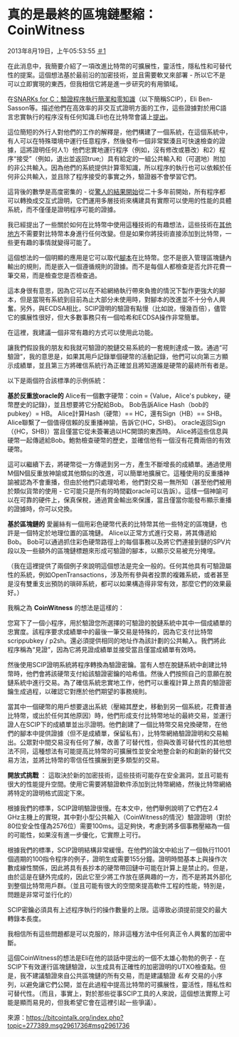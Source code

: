 # 真的是最終的區塊鏈壓縮：CoinWitness

2013年8月19日，上午05:53:55 [＃1](https://bitcointalk.org/index.php?topic=277389.msg2961736#msg2961736)

在此消息中，我簡要介紹了一項改進比特幣的可擴展性，靈活性，隱私性和可替代性的提案。這個想法基於最前沿的加密技術，並且需要軟叉來部署 - 所以它不是可以立即實現的東西，但我相信它將是進一步研究的有用領域。

在[SNARKs for C：驗證程序執行簡潔和零知識](http://www.scipr-lab.org/)（以下簡稱SCIP），Eli Ben-Sasson等。描述他們在高效率的非交互式證明方面的工作，這些證據對於用C語言忠實執行的程序沒有任何知識.Eli也在比特幣會議上[提出](http://www.youtube.com/watch?v=YRcPReUpkcU)。

這位簡短的外行人對他們的工作的解釋是，他們構建了一個系統，在這個系統中，有人可以在特殊環境中運行任意程序，然後發布一個非常緊湊且可快速檢查的證據，這將證明任何人1）他們忠實地運行程序（例如，沒有修改或篡改）和2）程序“接受”（例如，退出並返回true;）具有給定的一組公共輸入和（可選地）附加的非公共輸入。因為他們的系統提供計算零知識，所以程序的執行也可以依賴於任何非公共輸入，並且除了程序接受的事實之外，驗證器不會學習它們。

這背後的數學是高度密集的 - 從[驚人的結果開始](http://en.wikipedia.org/wiki/IP_%28complexity%29#PSPACE_is_a_subset_of_IP)從二十多年前開始，所有程序都可以轉換成交互式證明，它們運用多層技術來構建具有實際可以使用的性能的具體系統，而不僅僅是證明程序可能的證據。

我已經提出了一些關於如何在比特幣中使用這種技術的有趣想法，這些技術在[其他地方](https://en.bitcoin.it/wiki/User:Gmaxwell/why_hash_locked)不需要對比特幣本身進行任何改變。但是如果你將技術直接添加到比特幣，一些更有趣的事情就變得可能了。

這個想法的一個明顯的應用是它可以取代[腳本](https://en.bitcoin.it/wiki/Script)在比特幣。您不是嵌入管理區塊鏈內輸出的規則，而是嵌入一個遵循規則的證據。而不是每個人都檢查是否允許花費一筆交易，而是檢查您是否檢查過。

這本身很有意思，因為它可以在不給網絡執行帶來負擔的情況下製作更強大的腳本，但是當現有系統到目前為止大部分未使用時，對腳本的改進並不十分令人興奮。另外，與ECDSA相比，SCIP證明的驗證有點慢（比如說，慢幾百倍），儘管它的擴展性很好，但大多數事務只有一個哈希和ECDSA操作非常簡單。

在這裡，我建議一個非常有趣的方式可以使用此功能。

讓我們假設我的朋友和我就可驗證的脫鏈交易系統的一套規則達成一致。通過“可驗證”，我的意思是，如果其用戶記錄單個硬幣的活動記錄，他們可以向第三方顯示成績單，並且第三方將確信系統行為正確並且將知道誰是硬幣的最終所有者是。

以下是兩個符合該標準的示例係統：

**基於反重放oracle的**
Alice有一個數字硬幣：coin = {Value，Alice's pubkey，硬幣歷史的記錄}，並且想要將它分配給Bob。
Bob告訴Alice Hash（bob的pubkey）= HB。
Alice計算Hash（硬幣）== HC，還有Sign（HB）== SHB。
Alice聯繫了一個值得信賴的反重播神諭，告訴它{HC，SHB}。
oracle返回Sign（{HC，SHB}）當且僅當它從未簽署過以HC開頭的東西時。
Alice將這些信息與硬幣一起傳遞給Bob。鮑勃檢查硬幣的歷史，並確信他有一個沒有花費兩倍的有效硬幣。

這可以繼續下去，將硬幣從一方傳遞到另一方，產生不斷增長的成績單。通過使用M個N個反重放神諭或其他類似的改進，可以簡單地擴展它。這種使用的反重播神諭被認為不會重播，但由於他們只處理哈希，他們對交易一無所知（甚至他們被用於類似貨幣的使用 - 它可能只是所有的時間戳oracle可以告訴）。這樣一個神諭可以在可靠的硬件上，保真保稅，通過賞金輸出來保護，當且僅當你能發布顯示重播的證據時，你可以兌換。

**基於區塊鏈的**
愛麗絲有一個用彩色硬幣代表的比特幣其他一些特定的區塊鏈，也許是一個特定於地理位置的區塊鏈。
Alice以正常方式進行交易，將其傳遞給Bob。
Bob可以通過抓住彩色硬幣路徑上的每個事務以及將它們連接到鏈的SPV片段以及一些額外的區塊鏈標題來形成可驗證的腳本，以顯示交易被充分掩埋。

（我在這裡提供了兩個例子來說明這個想法是完全一般的。任何其他具有可驗證屬性的系統，例如OpenTransactions，涉及所有參與者投票的複雜系統，或者甚至是沒有雙重支出預防的瑣碎系統，都可以如果構造得非常有效，那麼它們的效果最好。）

我稱之為 **CoinWitness** 的想法是這樣的：

您寫下了一個小程序，用於驗證您所選擇的可驗證的脫鏈系統中其中一個成績單的忠實度。該程序要求成績單中的最後一筆交易是特殊的，因為它支付比特幣scrippubkey / p2sh。還必須提供相同的地址作為該計劃的公共輸入。我們將此程序稱為“見證”，因為它將見證成績單並接受當且僅當成績單有效時。

然後使用SCIP證明系統將程序轉換為驗證密鑰。當有人想在脫鏈系統中創建比特幣時，他們會將該硬幣支付給該驗證密鑰的哈希值。然後人們按照自己的意願在脫鏈系統中進行交易。為了確信系統忠實地工作，他們可以重複計算上昂貴的驗證密鑰生成過程，以確認它對應於他們期望的事務規則。

當其中一個硬幣的用戶想要退出系統（壓縮其歷史，移動到另一個系統，花費普通比特幣，或出於任何其他原因）時，他們形成支付比特幣地址的最終交易，並運行證人在SCIP下的成績單並出示證明。他們創建了一個比特幣交易兌換硬幣，在他們的腳本中提供證據（但不是成績單，保留私有），比特幣網絡驗證證明和交易輸出。公眾對中間交易沒有任何了解，改善了可替代性，但與改善可替代性的其他想法不同，這種想法有可能提高比特幣的可擴展性並安全地整合新的和創新的替代交易方法，並將比特幣的零信任性擴​​展到更多類型的交易。

**開放式挑戰** ：
這取決於新的加密技術，這些技術可能存在安全漏洞，並且可能有很大的性能提升空間。使用它需要將驗證軟件添加到比特幣網絡，然後比特幣網絡將特定的證明格式固定下來。

根據我們的標準，SCIP證明驗證很慢。在本文中，他們舉例說明了它們在2.4 GHz主機上的實現，其中對小型公共輸入（CoinWitness的情況）驗證證明（對於80位安全性僅為2576位）需要100ms。這足夠快，考慮到將多個事務壓縮為一個的可能性，如果沒有進一步優化，它實際上可行。

根據我們的標準，SCIP證明結構非常緩慢。在他們的論文中給出了一個執行11001個週期的100指令程序的例子，證明生成需要155分鐘。證明時間基本上與操作次數成線性關係，因此將具有長抄本的硬幣帶回鏈中可能在計算上是禁止的。但是，由於這是在鏈外完成的，因此它至少將工作放在感興趣的一方，而不是將其外部化到整個比特幣用戶群。（並且可能有很大的空間來提高軟件工程的性能，特別是，問題是非常可並行化的）

SCIP密鑰必須具有上述程序執行的操作數量的上限。這導致必須提前提交的最大轉錄本長度。

我相信所有這些問題都是可以克服的，除非這種方法中任何真正令人興奮的加密中斷。

這個CoinWitness的想法是Eli在他的談話中提出的一個不太雄心勃勃的例子 - 在SCIP下有效運行區塊鏈驗證，以生成具有正確性的加密證明的UTXO檢查點。但是，我不建議驗證來自公共區塊鏈的所有交易，而是建議驗證 *私有* 交易的小序列，以避免讓它們公開，並在此過程中提高比特幣的可擴展性，靈活性，隱私性和可替代性。（而且，事實上，對於那些從事SCIP工具的人來說，這個想法實際上可能是顯而易見的，但我希望它會在這裡引起一些爭議）。

來源：https://bitcointalk.org/index.php?topic=277389.msg2961736#msg2961736